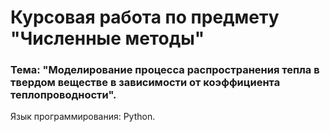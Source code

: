 # Курсовая работа по предмету "Численные методы"

### Тема: "Моделирование процесса распространения тепла в твердом веществе в зависимости от коэффициента теплопроводности".

Язык программирования: Python.
